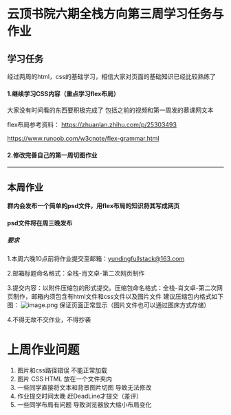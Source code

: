 # 云顶书院六期全栈方向第三周学习任务与作业

## 学习任务

经过两周的html，css的基础学习，相信大家对页面的基础知识已经比较熟练了

#### 1.继续学习CSS内容（重点学习flex布局）

大家没有时间看的东西要积极完成了
 包括之前的视频和第一周发的慕课网文本

flex布局参考资料：
 https://zhuanlan.zhihu.com/p/25303493

https://www.runoob.com/w3cnote/flex-grammar.html

#### 2.修改完善自己的第一周切图作业

------

## 本周作业

#### 群内会发布一个简单的psd文件，用flex布局的知识将其写成网页

#### psd文件将在周三晚发布

##### 要求

1.本周六晚10点前将作业提交至邮箱：yundingfullstack@163.com

2.邮箱标题命名格式：全栈-肖文卓-第二次网页制作

3.提交内容：以附件压缩包的形式提交。压缩包命名格式：全栈-肖文卓-第二次网页制作，邮箱内须包含有html文件和css文件以及图片文件
 建议压缩包内格式如下图：
 ![image.png](https://s2.loli.net/2021/12/13/DFZi7BxwatHVT6p.png)
 保证页面正常显示（图片文件也可以通过图床方式存储）

4.不得无故不交作业，不得抄袭

# 上周作业问题

1. 图片和css路径错误 不能正常加载
2. 图片 CSS HTML 放在一个文件夹内
3. 一些同学直接将文本和背景图片切图 导致无法修改
4. 作业提交时间太晚 赶DeadLine才提交（差评）
5. 一些同学布局有问题 导致浏览器放大缩小布局变化